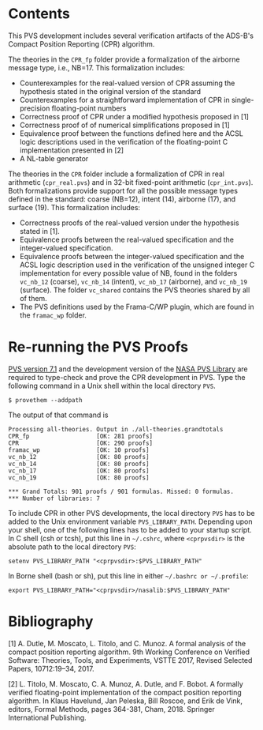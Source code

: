 # Contents

This PVS development includes several verification artifacts of the
ADS-B's Compact Position Reporting (CPR) algorithm.

The theories in the `CPR_fp` folder provide a formalization of  the airborne message
type, i.e., NB=17. This formalization includes:
* Counterexamples for the real-valued version of CPR assuming the hypothesis stated in the
  original version of the standard
* Counterexamples for  a straightforward
  implementation of CPR in single-precision floating-point numbers 
* Correctness proof of CPR under a modified hypothesis proposed
in [1]
* Correctness proof of of numerical simplifications proposed in [1]
* Equivalence proof between the functions defined here and the ACSL logic descriptions used in the verification of the floating-point C implementation presented in [2]
* A NL-table generator 

The theories in the `CPR` folder include a formalization of CPR in
  real arithmetic (`cpr_real.pvs`) and in 32-bit fixed-point
  arithmetic (`cpr_int.pvs`). Both formalizations provide support for all the possible
  message types defined in the standard: coarse (NB=12), intent (14),
  airborne (17), and surface (19). This formalization includes:
  
* Correctness proofs of the real-valued version under the hypothesis stated in [1]. 
* Equivalence proofs between the real-valued specification and the integer-valued specification. 
* Equivalence proofs between the integer-valued specification and the
ACSL logic description used in the verification of the unsigned
integer C implementation for every possible value of NB, found in the
folders `vc_nb_12` (coarse), `vc_nb_14` (intent), `vc_nb_17`
(airborne),  and `vc_nb_19` (surface). The folder `vc_shared` contains
the PVS theories shared by all of them.
* The PVS  definitions used by the Frama-C/WP plugin, which are found
  in the `framac_wp` folder.

# Re-running the PVS Proofs

[PVS version 7.1](http://pvs.csl.sri.com) and the development version
of the [NASA PVS Library](https://github.com/nasa/pvslib) are required
to type-check and prove the CPR development in PVS. Type the following
command in a Unix shell within the local directory `PVS`.

```
$ provethem --addpath 
```

The output of that command is

```
Processing all-theories. Output in ./all-theories.grandtotals
CPR_fp                   [OK: 281 proofs]
CPR                      [OK: 290 proofs]
framac_wp                [OK: 10 proofs]
vc_nb_12                 [OK: 80 proofs]
vc_nb_14                 [OK: 80 proofs]
vc_nb_17                 [OK: 80 proofs]
vc_nb_19                 [OK: 80 proofs]

*** Grand Totals: 901 proofs / 901 formulas. Missed: 0 formulas.
*** Number of libraries: 7
```

 To include CPR in other PVS developments, the local directory
`PVS` has to be added to the Unix environment variable
`PVS_LIBRARY_PATH`.  Depending upon your shell, one of the following lines
has to be added to your startup script.  In C shell (csh or tcsh), put this line in
`~/.cshrc`, where `<cprpvsdir>` is the absolute path to the local
directory `PVS`:

~~~
setenv PVS_LIBRARY_PATH "<cprpvsdir>:$PVS_LIBRARY_PATH"
~~~

In Borne shell (bash or sh), put this line in either `~/.bashrc or ~/.profile`:

~~~
export PVS_LIBRARY_PATH="<cprpvsdir>/nasalib:$PVS_LIBRARY_PATH"
~~~

# Bibliography

[1] A. Dutle, M. Moscato, L. Titolo, and C. Munoz. A formal analysis
of the compact position reporting algorithm. 9th Working Conference on
Verified Software: Theories, Tools, and Experiments, VSTTE 2017,
Revised Selected Papers, 10712:19–34, 2017.

[2] L. Titolo, M. Moscato, C. A. Munoz, A. Dutle, and F. Bobot. A
formally verified floating-point implementation of the compact
position reporting algorithm. In Klaus Havelund, Jan Peleska, Bill
Roscoe, and Erik de Vink, editors, Formal Methods, pages 364-381,
Cham, 2018. Springer International Publishing.
